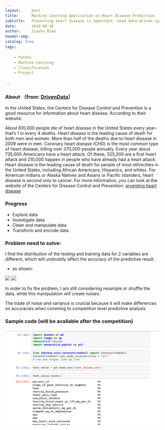 ```yaml
---
layout:     post
title:      Machine Learning Application on Heart Disease Prediction  
subtitle:   Preventing heart disease is important. Good data-driven systems for predicting heart disease can improve the entire research and prevention process, making sure that more people can live healthy lives.
date:       2019-08-30
author:     Jiashu Miao
header-img: 
catalog: true
tags:

    - Python
    - Machine Learning
    - Classification
    - Project 
    
---
```



### About （from: [DrivenData](https://www.drivendata.org/competitions/54/machine-learning-with-a-heart/page/108/)）

In the United States, the Centers for Disease Control and Prevention is a good resource for information about heart disease. According to their website:

About 610,000 people die of heart disease in the United States every year–that’s 1 in every 4 deaths.
Heart disease is the leading cause of death for both men and women. More than half of the deaths due to heart disease in 2009 were in men.
Coronary heart disease (CHD) is the most common type of heart disease, killing over 370,000 people annually.
Every year about 735,000 Americans have a heart attack. Of these, 525,000 are a first heart attack and 210,000 happen in people who have already had a heart attack.
Heart disease is the leading cause of death for people of most ethnicities in the United States, including African Americans, Hispanics, and whites. For American Indians or Alaska Natives and Asians or Pacific Islanders, heart disease is second only to cancer.
For more information, you can look at the website of the Centers for Disease Control and Prevention:
[prventing heart disease](https://www.cdc.gov/heartdisease/prevention.htm)


### Progress

- Explore data
- Investigate data 
- Clean and manipulate data
- Transform and encode data

### Problem need to solve:

I find the distribution of the testing and training data for 2 variables are different, which will undoubtly affect the accuracy of the predictive result. 

- as shown: 

![](https://michaelmiaomiao.github.io/webfile/Untitled.png)
![](https://michaelmiaomiao.github.io/webfile/DD2.png)

In order to fix the problem, I am still considering resample or shuffle the data, while this manipulation will create noises.

The trade of noise and variance is cruicial because it will make differences on accuracies when comming to competition level predictive analysis

### Sample code (will be available after the competition)

![](/img/DDsamplecode.png)
